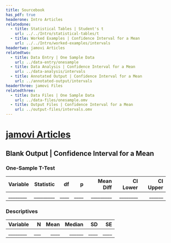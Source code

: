 ```yaml
---
title: Sourcebook
has_pdf: true
headerone: Intro Articles
relatedone:
  - title: Statistical Tables | Student's t
    url: ../../Intro/statistical-tables/t
  - title: Worked Examples | Confidence Interval for a Mean
    url: ../../Intro/worked-examples/intervals
headertwo: jamovi Articles
relatedtwo:
  - title: Data Entry | One Sample Data
    url: ../data-entry/onesample
  - title: Data Analysis | Confidence Interval for a Mean
    url: ../data-analysis/intervals
  - title: Annotated Output | Confidence Interval for a Mean
    url: ../annotated-output/intervals
headerthree: jamovi Files
relatedthree:
  - title: Data Files | One Sample Data
    url: ../data-files/onesample.omv
  - title: Output Files | Confidence Interval for a Mean
    url: ../output-files/intervals.omv
---
```


# [jamovi Articles](../index.md)

## Blank Output | Confidence Interval for a Mean

### One-Sample T-Test

| Variable | Statistic | df   | p    | Mean Diff | CI Lower | CI Upper |
|----------|----------:|-----:|-----:|----------:|---------:|---------:|
| ________ | _________ | ____ | ____ | _________ | ________ |    ______|

### Descriptives

| Variable | N   | Mean | Median | SD   | SE   |
|----------|----:|-----:|-------:|-----:|-----:|
| ________ | ___ | ____ | ______ | ____ | ____ |
